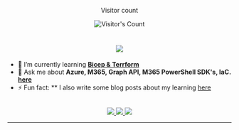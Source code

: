<div align="center"> 
  <p>Visitor count</p>
  <img src="https://profile-counter.glitch.me/CharlieMansell/count.svg" alt="Visitor's Count" />
</div>

<h1 align="center">
    <img src="https://readme-typing-svg.herokuapp.com/?font=Inter&size=48&center=true&vCenter=true&width=500&height=70&color=008000&duration=4000&lines=Hi+There!+👋;+I'm+Charlie+Mansell!;" />
</h1>

- 🌱 I’m currently learning **[Bicep & Terrform](https://learn.microsoft.com/en-us/azure/developer/terraform/comparing-terraform-and-bicep?tabs=comparing-bicep-terraform-integration-features)**
- 💬 Ask me about **Azure, M365, Graph API, M365 PowerShell SDK's, IaC. [here](https://github.com/CharlieMansell/CharlieMansell/issues)**
- ⚡ Fun fact: ** I also write some blog posts about my learning [here](https://resume.cmdevelop.com/#blog)
<br>

<div align="center">
  <a href="charliemansellwork@gmail.com">
    <img src="https://img.shields.io/badge/Gmail-333333?style=for-the-badge&logo=gmail&logoColor=red" />
  </a>
    <a href="https://resume.cmdevelop.com" target="_blank">
    <img src="https://img.shields.io/badge/https%3A%2F%2Fimg.shields.io%2Fbadge%2FMyWebsite-https%253A%252F%252Fresume.cmdevelop.com-brightgreen?style=for-the-badge" target="_blank" />
  </a>
  <a href="https://www.linkedin.com/in/charliemansellprofile/" target="_blank">
    <img src="https://img.shields.io/badge/LinkedIn-0077B5?style=for-the-badge&logo=linkedin&logoColor=white" target="_blank" />
  </a>
</div>

<hr>


<!--
**CharlieMansell/CharlieMansell** is a ✨ _special_ ✨ repository because its `README.md` (this file) appears on your GitHub profile.

Here are some ideas to get you started:

- 🔭 I’m currently working on ...
- 🌱 I’m currently learning ...
- 👯 I’m looking to collaborate on ...
- 🤔 I’m looking for help with ...
- 💬 Ask me about ...
- 📫 How to reach me: ...
- 😄 Pronouns: ...
- ⚡ Fun fact: ...
-->
